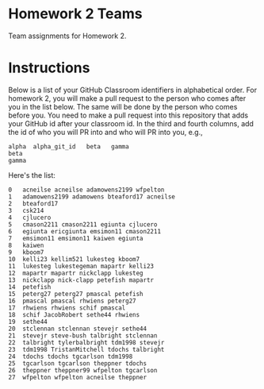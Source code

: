 # Homework 2 Teams

Team assignments for Homework 2.

# Instructions

Below is a list of your GitHub Classroom identifiers in 
alphabetical order.  For homework 2, you will 
make a pull request to the person who comes after you in the list below.
The same will be done by the person who comes before you.  You need
to make a pull request into this repository that adds your
GitHub id after your classroom id.  In the third and fourth columns,
add the id of who you will PR into and who will PR into you, e.g., 

```
alpha  alpha_git_id   beta   gamma  
beta
gamma
```

Here's the list:

```
0	acneilse acneilse adamowens2199	wfpelton
1	adamowens2199 adamowens bteaford17 acneilse
2	bteaford17
3	csk214
4	cjlucero
5	cmason2211 cmason2211 egiunta cjlucero
6	egiunta ericgiunta emsimon11 cmason2211
7	emsimon11 emsimon11 kaiwen egiunta
8	kaiwen
9	kboom7
10	kelli23 kellim521 lukesteg kboom7
11	lukesteg lukestegeman mapartr kelli23
12	mapartr mapartr nickclapp lukesteg
13	nickclapp nick-clapp petefish mapartr
14	petefish
15	peterg27 peterg27 pmascal petefish
16	pmascal pmascal rhwiens peterg27
17	rhwiens rhwiens schif pmascal
18	schif JacobRobert sethe44 rhwiens
19	sethe44
20	stclennan stclennan stevejr sethe44
21	stevejr steve-bush talbright stclennan
22	talbright tylerbalbright tdm1998 stevejr
23	tdm1998 TristanMitchell tdochs talbright
24	tdochs tdochs tgcarlson tdm1998
25	tgcarlson tgcarlson theppner tdochs
26	theppner theppner99 wfpelton tgcarlson 
27	wfpelton wfpelton acneilse theppner
```

